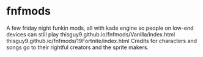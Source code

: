# fnfmods
A few friday night funkin mods, all with kade engine so people on low-end devices can still play
thisguy9.github.io/fnfmods/Vanilla/index.html
thisguy9.github.io/fnfmods/19Fortnite/index.html
Credits for characters and songs go to their rightful creators and the sprite makers.
